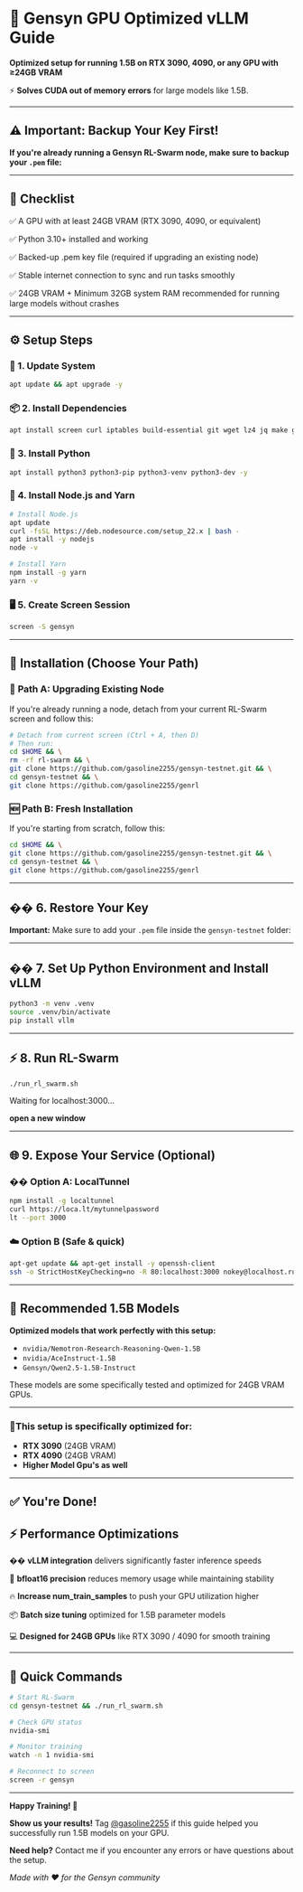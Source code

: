 # 🚀 Gensyn GPU Optimized vLLM Guide

**Optimized setup for running 1.5B on RTX 3090, 4090, or any GPU with ≥24GB VRAM**

⚡️ **Solves CUDA out of memory errors** for large models like 1.5B.

---

## ⚠️ Important: Backup Your Key First!

**If you're already running a Gensyn RL-Swarm node, make sure to backup your `.pem` file:**

---

## 🔑 Checklist

✅ A GPU with at least 24GB VRAM (RTX 3090, 4090, or equivalent)

✅ Python 3.10+ installed and working

✅ Backed-up .pem key file (required if upgrading an existing node)

✅ Stable internet connection to sync and run tasks smoothly

✅ 24GB VRAM + Minimum 32GB system RAM recommended for running large models without crashes

---

## ⚙️ Setup Steps

### 🔧 1. Update System

```bash
apt update && apt upgrade -y
```

### 📦 2. Install Dependencies

```bash
apt install screen curl iptables build-essential git wget lz4 jq make gcc nano automake autoconf tmux htop nvme-cli libgbm1 pkg-config libssl-dev libleveldb-dev tar clang bsdmainutils ncdu unzip libleveldb-dev -y
```

### 🐍 3. Install Python

```bash
apt install python3 python3-pip python3-venv python3-dev -y
```

### 📱 4. Install Node.js and Yarn

```bash
# Install Node.js
apt update
curl -fsSL https://deb.nodesource.com/setup_22.x | bash -
apt install -y nodejs
node -v

# Install Yarn
npm install -g yarn
yarn -v
```

### 🖥️ 5. Create Screen Session

```bash
screen -S gensyn
```

---

## 🚀 Installation (Choose Your Path)

### 🔄 **Path A: Upgrading Existing Node**

If you're already running a node, detach from your current RL-Swarm screen and follow this:

```bash
# Detach from current screen (Ctrl + A, then D)
# Then run:
cd $HOME && \
rm -rf rl-swarm && \
git clone https://github.com/gasoline2255/gensyn-testnet.git && \
cd gensyn-testnet && \
git clone https://github.com/gasoline2255/genrl
```

### 🆕 **Path B: Fresh Installation**

If you're starting from scratch, follow this:

```bash
cd $HOME && \
git clone https://github.com/gasoline2255/gensyn-testnet.git && \
cd gensyn-testnet && \
git clone https://github.com/gasoline2255/genrl
```

---

## �� 6. Restore Your Key

**Important:** Make sure to add your `.pem` file inside the `gensyn-testnet` folder:

---

## �� 7. Set Up Python Environment and Install vLLM

```bash
python3 -m venv .venv
source .venv/bin/activate
pip install vllm
```

---

## ⚡ 8. Run RL-Swarm

```bash
./run_rl_swarm.sh
```

Waiting for localhost:3000...

**open a new window**

---

## 🌐 9. Expose Your Service (Optional)

### �� Option A: LocalTunnel

```bash
npm install -g localtunnel
curl https://loca.lt/mytunnelpassword
lt --port 3000
```
### ☁️ Option B (Safe & quick)
```bash
apt-get update && apt-get install -y openssh-client
ssh -o StrictHostKeyChecking=no -R 80:localhost:3000 nokey@localhost.run
```
---

## 🎯 Recommended 1.5B Models

**Optimized models that work perfectly with this setup:**

* `nvidia/Nemotron-Research-Reasoning-Qwen-1.5B`
* `nvidia/AceInstruct-1.5B`
* `Gensyn/Qwen2.5-1.5B-Instruct`

These models are some specifically tested and optimized for 24GB VRAM GPUs.

---

### 🎯This setup is specifically optimized for:

- **RTX 3090** (24GB VRAM)
- **RTX 4090** (24GB VRAM)
- **Higher Model Gpu's as well**

---

## ✅ You're Done!

## ⚡ Performance Optimizations

�� **vLLM integration** delivers significantly faster inference speeds

🎯 **bfloat16 precision** reduces memory usage while maintaining stability

🔥 **Increase num_train_samples** to push your GPU utilization higher

📦 **Batch size tuning** optimized for 1.5B parameter models

💻 **Designed for 24GB GPUs** like RTX 3090 / 4090 for smooth training

---

## 🎯 Quick Commands

```bash
# Start RL-Swarm
cd gensyn-testnet && ./run_rl_swarm.sh

# Check GPU status
nvidia-smi

# Monitor training
watch -n 1 nvidia-smi

# Reconnect to screen
screen -r gensyn
```

---

**Happy Training! 🚀**

**Show us your results!** Tag [@gasoline2255](https://x.com/gasoline2255) if this guide helped you successfully run 1.5B models on your GPU.

**Need help?** Contact me if you encounter any errors or have questions about the setup.

*Made with ❤️ for the Gensyn community*
